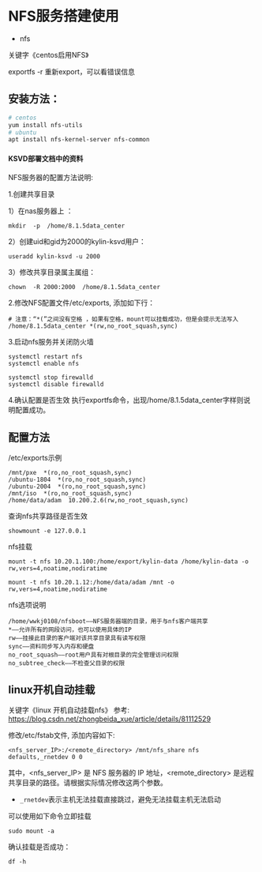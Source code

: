 # NFS服务搭建使用

* nfs

关键字《centos启用NFS》

exportfs -r
重新export，可以看错误信息

## 安装方法：

```bash
# centos
yum install nfs-utils
# ubuntu
apt install nfs-kernel-server nfs-common
```

#### KSVD部署文档中的资料

NFS服务器的配置方法说明:

1.创建共享目录

1）在nas服务器上 ：
```
mkdir  -p  /home/8.1.5data_center
```

2）创建uid和gid为2000的kylin-ksvd用户：
```
useradd kylin-ksvd -u 2000 
```

3）修改共享目录属主属组：
```
chown  -R 2000:2000  /home/8.1.5data_center
```

2.修改NFS配置文件/etc/exports, 添加如下行：
```
# 注意：“*(”之间没有空格 ，如果有空格，mount可以挂载成功，但是会提示无法写入
/home/8.1.5data_center *(rw,no_root_squash,sync)
```

3.启动nfs服务并关闭防火墙
```
systemctl restart nfs
systemctl enable nfs

systemctl stop firewalld
systemctl disable firewalld
```

4.确认配置是否生效
执行exportfs命令，出现/home/8.1.5data_center字样则说明配置成功。

## 配置方法

/etc/exports示例
```
/mnt/pxe  *(ro,no_root_squash,sync)
/ubuntu-1804  *(ro,no_root_squash,sync)
/ubuntu-2004  *(ro,no_root_squash,sync)
/mnt/iso  *(ro,no_root_squash,sync)
/home/data/adam  10.200.2.6(rw,no_root_squash,sync)
```


查询nfs共享路径是否生效
```
showmount -e 127.0.0.1 
```

nfs挂载
```
mount -t nfs 10.20.1.100:/home/export/kylin-data /home/kylin-data -o rw,vers=4,noatime,nodiratime

mount -t nfs 10.20.1.12:/home/data/adam /mnt -o rw,vers=4,noatime,nodiratime
```


nfs选项说明
```
/home/wwkj0108/nfsboot——NFS服务器端的目录，用于与nfs客户端共享
*——允许所有的网段访问，也可以使用具体的IP
rw——挂接此目录的客户端对该共享目录具有读写权限
sync——资料同步写入内存和硬盘
no_root_squash——root用户具有对根目录的完全管理访问权限
no_subtree_check——不检查父目录的权限
```

## linux开机自动挂载

关键字《linux 开机自动挂载nfs》
参考: https://blog.csdn.net/zhongbeida_xue/article/details/81112529

修改/etc/fstab文件, 添加内容如下:
```
<nfs_server_IP>:/<remote_directory> /mnt/nfs_share nfs defaults,_rnetdev 0 0
```

其中，<nfs_server_IP> 是 NFS 服务器的 IP 地址，<remote_directory> 是远程共享目录的路径。请根据实际情况修改这两个参数。
- `_rnetdev`表示主机无法挂载直接跳过，避免无法挂载主机无法启动

可以使用如下命令立即挂载
```
sudo mount -a
```

确认挂载是否成功：
```
df -h
```
